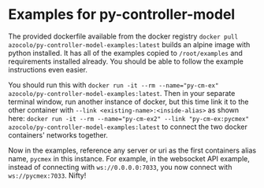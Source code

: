 # Examples for py-controller-model

The provided dockerfile available from the docker registry `docker pull azocolo/py-controller-model-examples:latest` builds an alpine image with python installed. It has all of the examples copied to `/root/examples` and requirements installed already. You should be able to follow the example instructions even easier.

You should run this with `docker run -it --rm --name="py-cm-ex" azocolo/py-controller-model-examples:latest`. Then in your separate terminal window, run another instance of docker, but this time link it to the other container with `--link <existing-name>:<inside-alias>` as shown here: `docker run -it --rm --name="py-cm-ex2" --link "py-cm-ex:pycmex" azocolo/py-controller-model-examples:latest` to connect the two docker containers' networks together. 

Now in the examples, reference any server or uri as the first containers alias name, `pycmex` in this instance. 
For example, in the websocket API example, instead of connecting with `ws://0.0.0.0:7033`, you now connect with `ws://pycmex:7033`. Nifty!